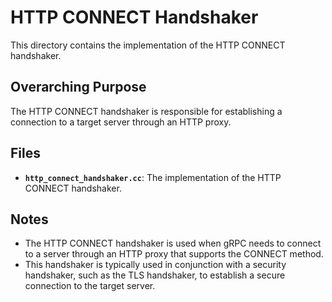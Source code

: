 # HTTP CONNECT Handshaker

This directory contains the implementation of the HTTP CONNECT handshaker.

## Overarching Purpose

The HTTP CONNECT handshaker is responsible for establishing a connection to a target server through an HTTP proxy.

## Files

- **`http_connect_handshaker.cc`**: The implementation of the HTTP CONNECT handshaker.

## Notes

- The HTTP CONNECT handshaker is used when gRPC needs to connect to a server through an HTTP proxy that supports the CONNECT method.
- This handshaker is typically used in conjunction with a security handshaker, such as the TLS handshaker, to establish a secure connection to the target server.
